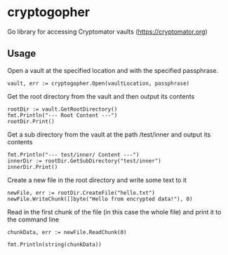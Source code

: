 # cryptogopher
Go library for accessing Cryptomator vaults (https://cryptomator.org)

## Usage
Open a vault at the specified location and with the specified passphrase.
```golang
vault, err := cryptogopher.Open(vaultLocation, passphrase)
```

Get the root directory from the vault and then output its contents
```golang
rootDir := vault.GetRootDirectory()
fmt.Println("--- Root Content ---")
rootDir.Print()
```

Get a sub directory from the vault at the path /test/inner and output its contents
```golang
fmt.Println("--- test/inner/ Content ---")
innerDir := rootDir.GetSubDirectory("test/inner")
innerDir.Print()
```

Create a new file in the root directory and write some text to it
```golang
newFile, err := rootDir.CreateFile("hello.txt")
newFile.WriteChunk([]byte("Hello from encrypted data!"), 0)
```

Read in the first chunk of the file (in this case the whole file) and print it to the command line
```golang
chunkData, err := newFile.ReadChunk(0)

fmt.Println(string(chunkData))
```
